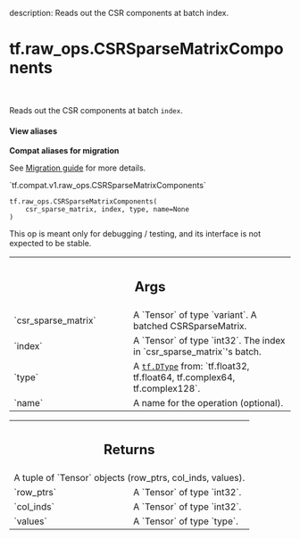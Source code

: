 description: Reads out the CSR components at batch index.

<div itemscope itemtype="http://developers.google.com/ReferenceObject">
<meta itemprop="name" content="tf.raw_ops.CSRSparseMatrixComponents" />
<meta itemprop="path" content="Stable" />
</div>

# tf.raw_ops.CSRSparseMatrixComponents

<!-- Insert buttons and diff -->

<table class="tfo-notebook-buttons tfo-api nocontent" align="left">

</table>



Reads out the CSR components at batch `index`.

<section class="expandable">
  <h4 class="showalways">View aliases</h4>
  <p>
<b>Compat aliases for migration</b>
<p>See
<a href="https://www.tensorflow.org/guide/migrate">Migration guide</a> for
more details.</p>
<p>`tf.compat.v1.raw_ops.CSRSparseMatrixComponents`</p>
</p>
</section>

<pre class="devsite-click-to-copy prettyprint lang-py tfo-signature-link">
<code>tf.raw_ops.CSRSparseMatrixComponents(
    csr_sparse_matrix, index, type, name=None
)
</code></pre>



<!-- Placeholder for "Used in" -->

This op is meant only for debugging / testing, and its interface is not expected
to be stable.

<!-- Tabular view -->
 <table class="responsive fixed orange">
<colgroup><col width="214px"><col></colgroup>
<tr><th colspan="2"><h2 class="add-link">Args</h2></th></tr>

<tr>
<td>
`csr_sparse_matrix`
</td>
<td>
A `Tensor` of type `variant`.
A batched CSRSparseMatrix.
</td>
</tr><tr>
<td>
`index`
</td>
<td>
A `Tensor` of type `int32`.
The index in `csr_sparse_matrix`'s batch.
</td>
</tr><tr>
<td>
`type`
</td>
<td>
A <a href="../../tf/dtypes/DType.md"><code>tf.DType</code></a> from: `tf.float32, tf.float64, tf.complex64, tf.complex128`.
</td>
</tr><tr>
<td>
`name`
</td>
<td>
A name for the operation (optional).
</td>
</tr>
</table>



<!-- Tabular view -->
 <table class="responsive fixed orange">
<colgroup><col width="214px"><col></colgroup>
<tr><th colspan="2"><h2 class="add-link">Returns</h2></th></tr>
<tr class="alt">
<td colspan="2">
A tuple of `Tensor` objects (row_ptrs, col_inds, values).
</td>
</tr>
<tr>
<td>
`row_ptrs`
</td>
<td>
A `Tensor` of type `int32`.
</td>
</tr><tr>
<td>
`col_inds`
</td>
<td>
A `Tensor` of type `int32`.
</td>
</tr><tr>
<td>
`values`
</td>
<td>
A `Tensor` of type `type`.
</td>
</tr>
</table>

